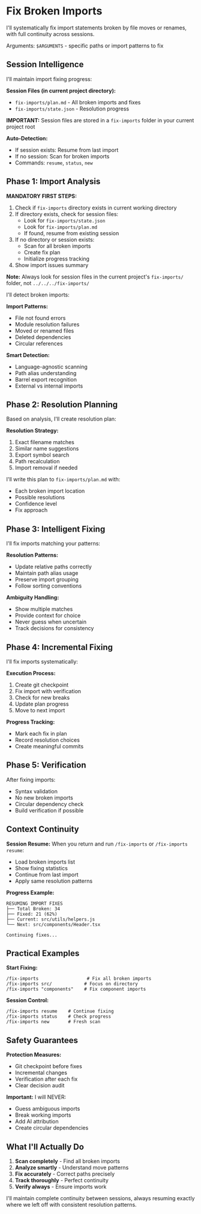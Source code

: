 # Fix Broken Imports

I'll systematically fix import statements broken by file moves or renames, with full continuity across sessions.

Arguments: `$ARGUMENTS` - specific paths or import patterns to fix

## Session Intelligence

I'll maintain import fixing progress:

**Session Files (in current project directory):**
- `fix-imports/plan.md` - All broken imports and fixes
- `fix-imports/state.json` - Resolution progress

**IMPORTANT:** Session files are stored in a `fix-imports` folder in your current project root

**Auto-Detection:**
- If session exists: Resume from last import
- If no session: Scan for broken imports
- Commands: `resume`, `status`, `new`

## Phase 1: Import Analysis

**MANDATORY FIRST STEPS:**
1. Check if `fix-imports` directory exists in current working directory
2. If directory exists, check for session files:
   - Look for `fix-imports/state.json`
   - Look for `fix-imports/plan.md`
   - If found, resume from existing session
3. If no directory or session exists:
   - Scan for all broken imports
   - Create fix plan
   - Initialize progress tracking
4. Show import issues summary

**Note:** Always look for session files in the current project's `fix-imports/` folder, not `../../../fix-imports/`

I'll detect broken imports:

**Import Patterns:**
- File not found errors
- Module resolution failures
- Moved or renamed files
- Deleted dependencies
- Circular references

**Smart Detection:**
- Language-agnostic scanning
- Path alias understanding
- Barrel export recognition
- External vs internal imports

## Phase 2: Resolution Planning

Based on analysis, I'll create resolution plan:

**Resolution Strategy:**
1. Exact filename matches
2. Similar name suggestions
3. Export symbol search
4. Path recalculation
5. Import removal if needed

I'll write this plan to `fix-imports/plan.md` with:
- Each broken import location
- Possible resolutions
- Confidence level
- Fix approach

## Phase 3: Intelligent Fixing

I'll fix imports matching your patterns:

**Resolution Patterns:**
- Update relative paths correctly
- Maintain path alias usage
- Preserve import grouping
- Follow sorting conventions

**Ambiguity Handling:**
- Show multiple matches
- Provide context for choice
- Never guess when uncertain
- Track decisions for consistency

## Phase 4: Incremental Fixing

I'll fix imports systematically:

**Execution Process:**
1. Create git checkpoint
2. Fix import with verification
3. Check for new breaks
4. Update plan progress
5. Move to next import

**Progress Tracking:**
- Mark each fix in plan
- Record resolution choices
- Create meaningful commits

## Phase 5: Verification

After fixing imports:
- Syntax validation
- No new broken imports
- Circular dependency check
- Build verification if possible

## Context Continuity

**Session Resume:**
When you return and run `/fix-imports` or `/fix-imports resume`:
- Load broken imports list
- Show fixing statistics
- Continue from last import
- Apply same resolution patterns

**Progress Example:**
```
RESUMING IMPORT FIXES
├── Total Broken: 34
├── Fixed: 21 (62%)
├── Current: src/utils/helpers.js
└── Next: src/components/Header.tsx

Continuing fixes...
```

## Practical Examples

**Start Fixing:**
```
/fix-imports                  # Fix all broken imports
/fix-imports src/            # Focus on directory
/fix-imports "components"    # Fix component imports
```

**Session Control:**
```
/fix-imports resume    # Continue fixing
/fix-imports status    # Check progress
/fix-imports new       # Fresh scan
```

## Safety Guarantees

**Protection Measures:**
- Git checkpoint before fixes
- Incremental changes
- Verification after each fix
- Clear decision audit

**Important:** I will NEVER:
- Guess ambiguous imports
- Break working imports
- Add AI attribution
- Create circular dependencies

## What I'll Actually Do

1. **Scan completely** - Find all broken imports
2. **Analyze smartly** - Understand move patterns
3. **Fix accurately** - Correct paths precisely
4. **Track thoroughly** - Perfect continuity
5. **Verify always** - Ensure imports work

I'll maintain complete continuity between sessions, always resuming exactly where we left off with consistent resolution patterns.